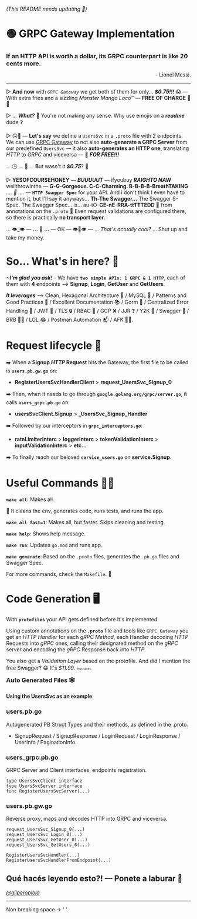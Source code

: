 ###### (This README needs updating 🐉)

# 🟢 GRPC Gateway Implementation

### **If an HTTP API is worth a dollar, its GRPC counterpart is like 20 cents more**.
<div style="text-align: right; margin-top: -4px">- Lionel Messi. </div>

---

▷ **And now** with _`GRPC Gateway`_ we get both of them for only... _**$0.75!!!**_ 😱 — With extra fries and a sizzling _Monster Mango Loco™_ — **FREE OF CHARGE** 🍟🥤 

▷ ... _**What?**_ 🤨 You're not making any sense. Why use emojis on a _**readme**_ dude ❓ 

▷ 🙃🔪 — **Let's say** we define a `UsersSvc` in a `.proto` file with 2 endpoints. We can use [GRPC Gateway](https://github.com/grpc-ecosystem/grpc-gateway) to not also **auto-generate a GRPC Server** from our predefined `UsersSvc` — It also **auto-generates an HTTP one**, translating _HTTP_ to _GRPC_ and viceversa — 🤯 _**FOR FREE!!!**_

... 🕓 ... 🧠 ... **B**ut wasn't it **_$0.75_**? 🤔

▷ **YESOFCOURSEHONEY** — **_BUUUUUT_** — ifyoubuy **_RAIGHTO NAW_** wellthrowinthe — **G-G-Gorgeous. C-C-Charming. B-B-B-B-BreathTAKING** *.... 🥁 ....* — **`HTTP Swagger Spec`** for your API. And I don't think I even have to mention it, but I'll say it anyways... **Th-The Swagger...** The Swagger S-Spec. The Swagger Spec... is... au-tO-**GE-nE-RRA-ttTTTEDD** 🤪 from annotations on the `.proto` 🎉 Even request validations are configured there, so there is practically **no transport layer**.

... ️️👁️_👁️ — **...** 🤔 **...** — OK — 👁️🤔👁️ — ... *That's actually cool?* ... Shut up and take my money.

# So... What's in here? 👀

_**~I'm glad you ask!**_ - We have **`two simple APIs: 1 GRPC & 1 HTTP`**, each of them with **4** endpoints --> **Signup**, **Login**, **GetUser** and **GetUsers**.

**_It leverages_** --> Clean, Hexagonal Architecture 🔷 / MySQL 🐬 / Patterns and Good Practices 📐 / Excellent Documentation 📚 / Gorm 🌱 / Centralized Error Handling 🎯 / JWT 🔑 / TLS 🔒 / RBAC 👑 / GCP ❌ / JJR ❓ / Y2K 🤔 / Swagger 📜 / BRB 🤦‍♂️ / LOL 😂 / Postman Automation 📬 / AFK 🏃‍♀️.

# Request lifecycle 🔄

➡️ When a **Signup _HTTP_ Request** hits the Gateway, the first file to be called is **`users.pb.gw.go`** on:

* **RegisterUsersSvcHandlerClient** > **request_UsersSvc_Signup_0**

➡️ Then, when it needs to go through **`google.golang.org/grpc/server.go`**, it calls **`users_grpc.pb.go`** on:

* **usersSvcClient.Signup** > **_UsersSvc_Signup_Handler**

➡️ Followed by our interceptors in **`grpc_interceptors.go`**:

* **rateLimiterInterc** > **loggerInterc** > **tokenValidationInterc** > **inputValidationInterc** > **etc...**

➡️ To finally reach our beloved **`service_users.go`** on **service.Signup**.

# Useful Commands ✍🏼

**`make all`**: Makes all.

🤪 It cleans the env, generates code, runs tests, and runs the app.

**`make all fast=1`**: Makes all, but faster. Skips cleaning and testing.

**`make help`**: Shows help message. 

**`make run`**: Updates `go.mod` and runs app.

**`make generate`**: Based on the `.proto` files, generates the `.pb.go` files and Swagger Spec.

For more commands, check the `Makefile`. 🌈

# Code Generation 🖥️

With **`protofiles`** your API gets defined before it's implemented. 

Using custom annotations on the **`.proto`** file and tools like `GRPC Gateway` you get an _HTTP Handler_ for each _gRPC Method_, each Handler decoding _HTTP_ Requests into _gRPC_ ones, calling their designated method on the _gRPC_ server and encoding the _gRPC_ Response back into _HTTP_.

<div style="margin-bottom: -16px">
You also get a <i>Validation Layer</i> based on the protofile. And did I mention the free Swagger? 😁 It's <i>$11.99</i>.
 <p style="display: inline-block;font-size:8px">Plus taxes.</p>
</div>

### Auto Generated Files 🕸

#### Using the UsersSvc as an example

### **users.pb.go**
 Autogenerated PB Struct Types and their methods, as defined in the .proto.

 * SignupRequest / SignupResponse / LoginRequest / LoginResponse / UserInfo / PaginationInfo. 

### **users_grpc.pb.go**

GRPC Server and Client interfaces, endpoints registration.

```
type UsersSvcClient interface
type UsersSvcServer interface
func RegisterUsersSvcServer(...)
```

### **users.pb.gw.go**
Reverse proxy, maps and decodes HTTP into GRPC and viceversa.

```
request_UsersSvc_Signup_0(...)
request_UsersSvc_Login_0(...)
request_UsersSvc_GetUser_0(...)
request_UsersSvc_GetUsers_0(...)

RegisterUsersSvcHandler(...)
RegisterUsersSvcHandlerFromEndpoint(...)
```

## **Qué hacés leyendo esto?! —** Ponete a laburar 🤨
 [_@gilperopiola_](https://www.instagram.com/gilperopiola/)

---
Non breaking space -> ' '.
